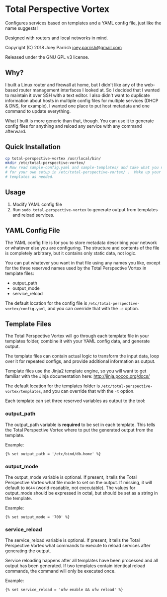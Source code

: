 # Total Perspective Vortex

Configures services based on templates and a YAML config file, just like the
name suggests!

Designed with routers and local networks in mind.

Copyright (C) 2018 Joey Parrish <joey.parrish@gmail.com>

Released under the GNU GPL v3 license.


## Why?

I built a Linux router and firewall at home, but I didn't like any of the
web-based router management interfaces I looked at.  So I decided that I wanted
to maintain it over SSH with a text editor.  I also didn't want to duplicate
information about hosts in multiple config files for multiple services (DHCP &
DNS, for example).  I wanted one place to put host metadata and one command to
update everything.

What I built is more generic than that, though.  You can use it to generate
config files for anything and reload any service with any command afterward.


## Quick Installation

```sh
cp total-perspective-vortex /usr/local/bin/
mkdir /etc/total-perspective-vortex/
# Now read sample-config.yaml and sample-templates/ and take what you need
# for your own setup in /etc/total-perspective-vortex/ .  Make up your own
# templates as needed.
```


## Usage

1. Modify YAML config file
2. Run `sudo total-perspective-vortex` to generate output from templates and
   reload services.


## YAML Config File

The YAML config file is for you to store metadata describing your network or
whatever else you are configuring.  The structure and contents of the file is
completely arbitrary, but it contains only static data, not logic.

You can put whatever you want in that file using any names you like, except for
the three reserved names used by the Total Perspective Vortex in template files:
  - output_path
  - output_mode
  - service_reload

The default location for the config file is
`/etc/total-perspective-vortex/config.yaml`, and you can override that with the
`-c` option.


## Template Files

The Total Perspective Vortex will go through each template file in your
templates folder, combine it with your YAML config data, and generate output.

The template files can contain actual logic to transform the input data, loop
over it for repeated configs, and provide additional information as output.

Template files use the Jinja2 template engine, so you will want to get familiar
with the Jinja documentation here: http://jinja.pocoo.org/docs/

The default location for the templates folder is
`/etc/total-perspective-vortex/templates`, and you can override that with the
`-t` option.

Each template can set three reserved variables as output to the tool:

### output_path

The output_path variable is **required** to be set in each template.  This tells
the Total Perspective Vortex where to put the generated output from the
template.

Example:

```jinja2
{% set output_path = '/etc/bind/db.home' %}
```

### output_mode

The output_mode variable is optional.  If present, it tells the Total
Perspective Vortex what file mode to set on the output.  If missing, it will
default to `0644` (world-readable, not executable).  The values for output_mode
should be expressed in octal, but should be set as a string in the template.

Example:

```jinja2
{% set output_mode = '700' %}
```

### service_reload

The service_reload variable is optional.  If present, it tells the Total
Perspective Vortex what commands to execute to reload services after generating
the output.

Service reloading happens after all templates have been processed and all output
has been generated.  If two templates contain identical reload commands, the
command will only be executed once.

Example:

```jinja2
{% set service_reload = 'ufw enable && ufw reload' %}
```
